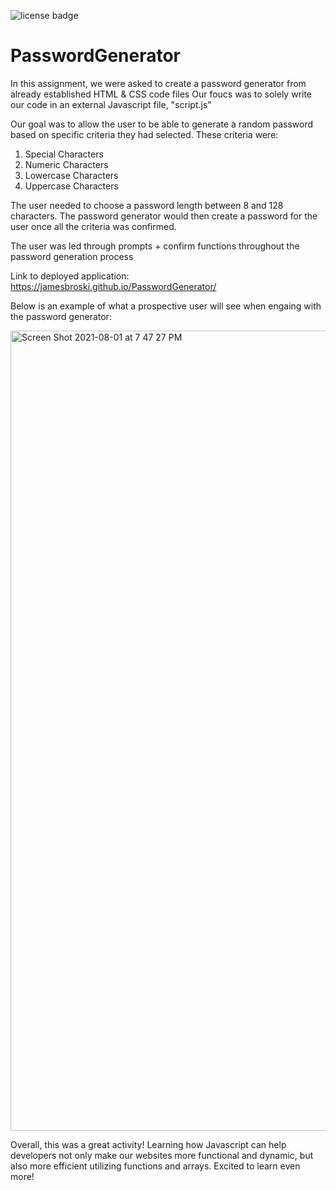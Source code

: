 ![license badge](https://img.shields.io/badge/License-MIT-lightgrey.svg)

# PasswordGenerator

In this assignment, we were asked to create a password generator from already established HTML & CSS code files
Our foucs was to solely write our code in an external Javascript file, "script.js"

Our goal was to allow the user to be able to generate a random password based on specific criteria they had selected. These criteria were:
1. Special Characters
2. Numeric Characters
3. Lowercase Characters
4. Uppercase Characters

The user needed to choose a password length between 8 and 128 characters. The password generator would then create a password for the user once all the criteria was confirmed. 

The user was led through prompts + confirm functions throughout the password generation process

Link to deployed application: https://jamesbroski.github.io/PasswordGenerator/

Below is an example of what a prospective user will see when engaing with the password generator:

<img width="1280" alt="Screen Shot 2021-08-01 at 7 47 27 PM" src="https://user-images.githubusercontent.com/87332492/127794353-dee5e6d1-48b4-43f1-ad5e-4465a042ac56.png">

Overall, this was a great activity! Learning how Javascript can help developers not only make our websites more functional and dynamic, but also more efficient utilizing functions and arrays. Excited to learn even more!
